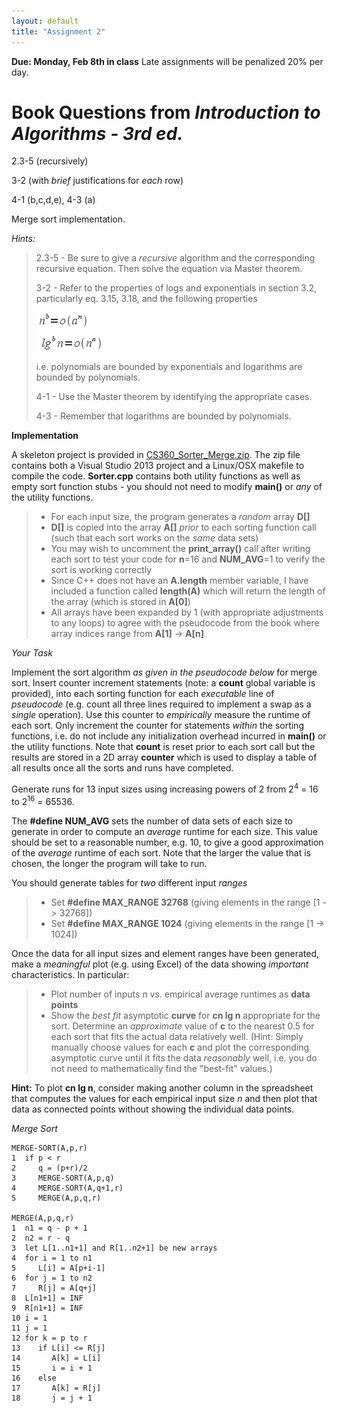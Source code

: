```yaml
---
layout: default
title: "Assignment 2"
---
```


**Due: Monday, Feb 8th in class** Late assignments will be penalized 20% per day.

Book Questions from *Introduction to Algorithms - 3rd ed.*
==========================================================

2.3-5 (recursively)

3-2 (with *brief* justifications for *each* row)

4-1 (b,c,d,e), 4-3 (a)

Merge sort implementation.

*Hints:*

> 2.3-5 - Be sure to give a *recursive* algorithm and the corresponding recursive equation. Then solve the equation via Master theorem.
>
> 3-2 - Refer to the properties of logs and exponentials in section 3.2, particularly eq. 3.15, 3.18, and the following properties
>
> ![image](images/assign02/asyprop.png)
>
> i.e. polynomials are bounded by exponentials and logarithms are bounded by polynomials.
>
> 4-1 - Use the Master theorem by identifying the appropriate cases.
>
> 4-3 - Remember that logarithms are bounded by polynomials.

**Implementation**

A skeleton project is provided in [CS360\_Sorter\_Merge.zip](../assign/src/CS360_Sorter_Merge.zip). The zip file contains both a Visual Studio 2013 project and a Linux/OSX makefile to compile the code. **Sorter.cpp** contains both utility functions as well as empty sort function stubs - you should not need to modify **main()** or *any* of the utility functions.

> -   For each input size, the program generates a *random* array **D[]**
> -   **D[]** is copied into the array **A[]** *prior* to each sorting function call (such that each sort works on the *same* data sets)
> -   You may wish to uncomment the **print\_array()** call after writing each sort to test your code for **n**=16 and **NUM\_AVG**=1 to verify the sort is working correctly
> -   Since C++ does not have an **A.length** member variable, I have included a function called **length(A)** which will return the length of the array (which is stored in **A[0]**)
> -   All arrays have been expanded by 1 (with appropriate adjustments to any loops) to agree with the pseudocode from the book where array indices range from **A[1]** -\> **A[n]**

*Your Task*

Implement the sort algorithm *as given in the pseudocode below* for merge sort. Insert counter increment statements (note: a **count** global variable is provided), into each sorting function for each *executable* line of *pseudocode* (e.g. count all three lines required to implement a swap as a *single* operation). Use this counter to *empirically* measure the runtime of each sort. Only increment the counter for statements *within* the sorting functions, i.e. do not include any initialization overhead incurred in **main()** or the utility functions. Note that **count** is reset prior to each sort call but the results are stored in a 2D array **counter** which is used to display a table of all results once all the sorts and runs have completed.

Generate runs for 13 input sizes using increasing powers of 2 from 2<sup>4</sup> = 16 to 2<sup>16</sup> = 65536.

The **\#define NUM\_AVG** sets the number of data sets of each size to generate in order to compute an *average* runtime for each size. This value should be set to a reasonable number, e.g. 10, to give a good approximation of the *average* runtime of each sort. Note that the larger the value that is chosen, the longer the program will take to run.

You should generate tables for *two* different input *ranges*

> -   Set **\#define MAX\_RANGE 32768** (giving elements in the range [1 -\> 32768])
> -   Set **\#define MAX\_RANGE 1024** (giving elements in the range [1 -\> 1024])

Once the data for all input sizes and element ranges have been generated, make a *meaningful* plot (e.g. using Excel) of the data showing *important* characteristics. In particular:

> -   Plot number of inputs *n* vs. empirical average runtimes as **data points**
> -   Show the *best fit* asymptotic **curve** for **cn lg n** appropriate for the sort. Determine an *approximate* value of **c** to the nearest 0.5 for each sort that fits the actual data relatively well. (Hint: Simply manually choose values for each **c** and plot the corresponding asymptotic curve until it fits the data *reasonably* well, i.e. you do not need to mathematically find the "best-fit" values.)

**Hint:** To plot **cn lg n**, consider making another column in the spreadsheet that computes the values for each empirical input size *n* and then plot that data as connected points without showing the individual data points.

*Merge Sort*

    MERGE-SORT(A,p,r)
    1  if p < r
    2     q = (p+r)/2
    3     MERGE-SORT(A,p,q)
    4     MERGE-SORT(A,q+1,r)
    5     MERGE(A,p,q,r)

    MERGE(A,p,q,r)
    1  n1 = q - p + 1
    2  n2 = r - q
    3  let L[1..n1+1] and R[1..n2+1] be new arrays
    4  for i = 1 to n1
    5     L[i] = A[p+i-1]
    6  for j = 1 to n2
    7     R[j] = A[q+j]
    8  L[n1+1] = INF
    9  R[n1+1] = INF
    10 i = 1
    11 j = 1
    12 for k = p to r
    13    if L[i] <= R[j]
    14       A[k] = L[i]
    15       i = i + 1
    16    else
    17       A[k] = R[j]
    18       j = j + 1
